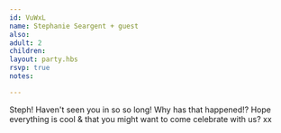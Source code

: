 ```yaml
---
id: VuWxL
name: Stephanie Seargent + guest
also:
adult: 2
children:
layout: party.hbs
rsvp: true
notes:

---
```


Steph! Haven't seen you in so so long! Why has that happened!? Hope everything is cool & that you might want to come celebrate with us? xx
